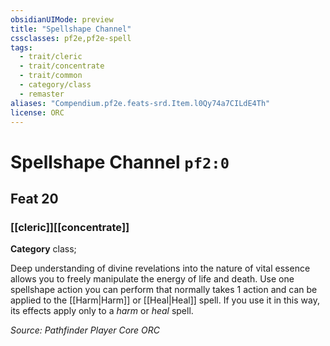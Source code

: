 ```yaml
---
obsidianUIMode: preview
title: "Spellshape Channel"
cssclasses: pf2e,pf2e-spell
tags:
  - trait/cleric
  - trait/concentrate
  - trait/common
  - category/class
  - remaster
aliases: "Compendium.pf2e.feats-srd.Item.l0Qy74a7CILdE4Th"
license: ORC
---
```

# Spellshape Channel `pf2:0`
## Feat 20
### [[cleric]][[concentrate]]

**Category** class; 




Deep understanding of divine revelations into the nature of vital essence allows you to freely manipulate the energy of life and death. Use one spellshape action you can perform that normally takes 1 action and can be applied to the [[Harm|Harm]] or [[Heal|Heal]] spell. If you use it in this way, its effects apply only to a _harm_ or _heal_ spell.

*Source: Pathfinder Player Core*
*ORC*